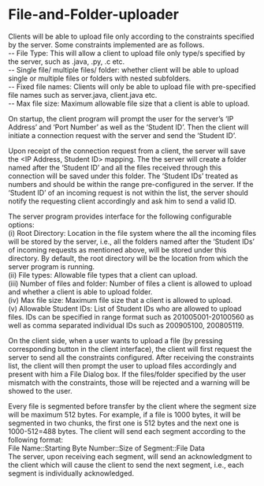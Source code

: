# File-and-Folder-uploader

Clients will be able to upload file only according to the constraints specified by the
server. Some constraints implemented are as follows.  
-- File Type: This will allow a client to upload file only type/s specified by the
server, such as .java, .py, .c etc.  
-- Single file/ multiple files/ folder: whether client will be able to upload single or
multiple files or folders with nested subfolders.  
-- Fixed file names: Clients will only be able to upload file with pre-specified file
names such as server.java, client.java etc.  
-- Max file size: Maximum allowable file size that a client is able to upload.  

On startup, the client program will prompt the user for the server’s ‘IP Address’ and
‘Port Number’ as well as the ‘Student ID’. Then the client will initiate a connection
request with the server and send the ‘Student ID’.   

Upon receipt of the connection request from a client, the server will save the <IP
Address, Student ID> mapping. The the server will create
a folder named after the ‘Student ID’ and all the files received through this connection
will be saved under this folder. The ‘Student IDs’ treated as numbers and should
be within the range pre-configured in the server. If the ‘Student ID’ of an incoming
request is not within the list, the server should notify the requesting client accordingly
and ask him to send a valid ID.

The server program provides interface for the following configurable options:  
(i) Root Directory: Location in the file system where the all the incoming files will
be stored by the server, i.e., all the folders named after the ‘Student IDs’ of
incoming requests as mentioned above, will be stored under this directory. By
default, the root directory will be the location from which the server program is
running.  
(ii) File types: Allowable file types that a client can upload.  
(iii) Number of files and folder: Number of files a client is allowed to upload and
whether a client is able to upload folder.  
(iv) Max file size: Maximum file size that a client is allowed to upload.  
(v) Allowable Student IDs: List of Student IDs who are allowed to upload files. IDs
can be specified in range format such as 201005001-20100560 as well as comma
separated individual IDs such as 200905100, 200805119.  

On the client side, when a user wants to upload a file (by pressing corresponding button in the
client interface), the client will first request the server to send all the constraints
configured. After receiving the constraints list, the client will then prompt the user to
upload files accordingly and present with him a File Dialog box. If the files/folder
specified by the user mismatch with the constraints, those will be rejected and a warning
will be showed to the user.

Every file is segmented before transfer by the client where the segment size will
be maximum 512 bytes. For example, if a file is 1000 bytes, it will be segmented in two
chunks, the first one is 512 bytes and the next one is 1000-512=488 bytes. The client will
send each segment according to the following format:  
File Name::Starting Byte Number::Size of Segment::File Data  
The server, upon receiving each segment, will send an acknowledgment to the client
which will cause the client to send the next segment, i.e., each segment is
individually acknowledged.
